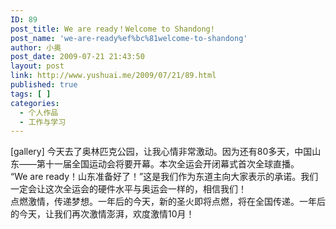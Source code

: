 ```yaml
---
ID: 89
post_title: We are ready！Welcome to Shandong!
post_name: 'we-are-ready%ef%bc%81welcome-to-shandong'
author: 小奥
post_date: 2009-07-21 21:43:50
layout: post
link: http://www.yushuai.me/2009/07/21/89.html
published: true
tags: [ ]
categories:
  - 个人作品
  - 工作与学习
---
```

<p>[gallery]     今天去了奥林匹克公园，让我心情非常激动。因为还有80多天，中国山东——第十一届全国运动会将要开幕。本次全运会开闭幕式首次全球直播。<br />
    “We are ready！山东准备好了！”这是我们作为东道主向大家表示的承诺。我们一定会让这次全运会的硬件水平与奥运会一样的，相信我们！<br />
    点燃激情，传递梦想。一年后的今天，新的圣火即将点燃，将在全国传递。一年后的今天，让我们再次激情澎湃，欢度激情10月！</p>

